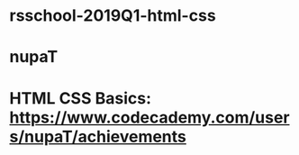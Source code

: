 # rsschool-2019Q1-html-css
# nupaT
# HTML CSS Basics: https://www.codecademy.com/users/nupaT/achievements
